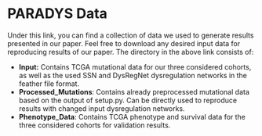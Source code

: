 # PARADYS Data

Under this link, you can find a collection of data we used to generate results presented in our paper. Feel free to download any desired input data for reproducing results of our paper. The directory in the above link consists of:

- **Input:** Contains TCGA mutational data for our three considered cohorts, as well as the used SSN and DysRegNet dysregulation networks in the feather file format.
- **Processed_Mutations**: Contains already preprocessed mutational data based on the output of setup.py. Can be directly used to reproduce results with changed input dysregulation networks.
- **Phenotype_Data**: Contains TCGA phenotype and survival data for the three considered cohorts for validation results.
